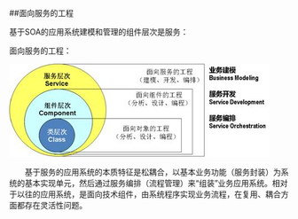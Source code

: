 ##面向服务的工程

基于SOA的应用系统建模和管理的组件层次是服务：

面向服务的工程：

![](41.jpg)

&emsp;&emsp;基于服务的应用系统的本质特征是松耦合，以基本业务功能（服务封装）为系统的基本实现单元，然后通过服务编排（流程管理）来“组装”业务应用系统。相对于以往的应用系统，是面向技术组件，由系统程序实现业务流程，在复用、耦合方面都存在灵活性问题。